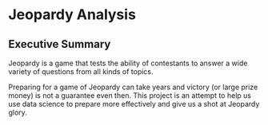# Jeopardy Analysis

## Executive Summary
Jeopardy is a game that tests the ability of contestants to answer a wide variety of questions from all kinds of topics.

Preparing for a game of Jeopardy can take years and victory (or large prize money) is not a guarantee even then. This project is an attempt to help us use data science to prepare more effectively and give us a shot at Jeopardy glory.

